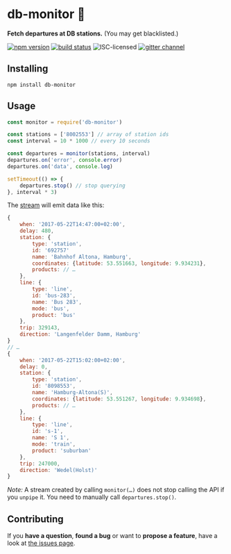 # db-monitor 🔭

**Fetch departures at DB stations.** (You may get blacklisted.)

[![npm version](https://img.shields.io/npm/v/db-monitor.svg)](https://www.npmjs.com/package/db-monitor)
[![build status](https://img.shields.io/travis/derhuerst/db-monitor.svg)](https://travis-ci.org/derhuerst/db-monitor)
![ISC-licensed](https://img.shields.io/github/license/derhuerst/db-monitor.svg)
[![gitter channel](https://badges.gitter.im/derhuerst/vbb-rest.svg)](https://gitter.im/derhuerst/vbb-rest)


## Installing

```shell
npm install db-monitor
```


## Usage

```js
const monitor = require('db-monitor')

const stations = ['8002553'] // array of station ids
const interval = 10 * 1000 // every 10 seconds

const departures = monitor(stations, interval)
departures.on('error', console.error)
departures.on('data', console.log)

setTimeout(() => {
	departures.stop() // stop querying
}, interval * 3)
```

The [stream](https://nodejs.org/api/stream.html#stream_readable_streams) will emit data like this:

```js
{
	when: '2017-05-22T14:47:00+02:00',
	delay: 480,
	station: {
		type: 'station',
		id: '692757'
		name: 'Bahnhof Altona, Hamburg',
		coordinates: {latitude: 53.551663, longitude: 9.934231},
		products: // …
	},
	line: {
		type: 'line',
		id: 'bus-283',
		name: 'Bus 283',
		mode: 'bus',
		product: 'bus'
	},
	trip: 329143,
	direction: 'Langenfelder Damm, Hamburg'
}
// …
{
	when: '2017-05-22T15:02:00+02:00',
	delay: 0,
	station: {
		type: 'station',
		id: '8098553',
		name: 'Hamburg-Altona(S)',
		coordinates: {latitude: 53.551267, longitude: 9.934698},
		products: // …
	},
	line: {
		type: 'line',
		id: 's-1',
		name: 'S 1',
		mode: 'train',
		product: 'suburban'
	},
	trip: 247000,
	direction: 'Wedel(Holst)'
}
```

*Note:* A stream created by calling `monitor(…)` does not stop calling the API if you `unpipe` it. You need to manually call `departures.stop()`.


## Contributing

If you **have a question**, **found a bug** or want to **propose a feature**, have a look at [the issues page](https://github.com/derhuerst/db-monitor/issues).
